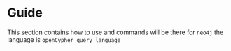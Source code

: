 # Guide
This section contains how to use and commands will be there for `neo4j` the language is `openCypher query language`
